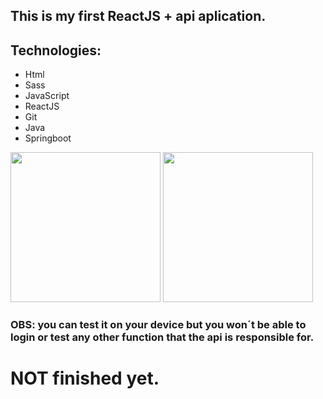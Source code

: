 ## This is my first ReactJS + api aplication.

## Technologies:

- Html
- Sass
- JavaScript
- ReactJS
- Git
- Java
- Springboot

<div style="display:grid, grid-template-columns: 1fr 1fr , align-items: center , justify-content: center , justify-items:center, width:1000px">
    <img src="../msgs-react/imgsreadme/icons8-logo-java-coffee-cup.svg" style="width:25vw">
    <img src="../msgs-react/imgsreadme/icons8-reagir.svg" style="width:25vw">

</div>

### OBS: you can test it on your device but you won´t be able to login or test any other function that the api is responsible for.

# NOT finished yet.
